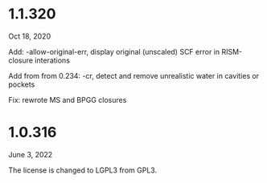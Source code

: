 # 1.1.320

Oct 18, 2020

Add: -allow-original-err, display original (unscaled) SCF error in RISM-closure interations

Add from from 0.234: -cr, detect and remove unrealistic water in cavities or pockets

Fix: rewrote MS and BPGG closures

# 1.0.316

June 3, 2022

The license is changed to LGPL3 from GPL3.

